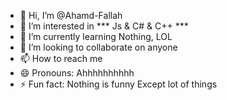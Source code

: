- 👋 Hi, I’m @Ahamd-Fallah
- 👀 I’m interested in *** Js & C# & C++ ***
- 🌱 I’m currently learning Nothing,  LOL 
- 💞️ I’m looking to collaborate on anyone
- 📫 How to reach me 
- 😄 Pronouns: Ahhhhhhhhhh
- ⚡ Fun fact: Nothing is funny Except lot of things

<!---
Ahamd-Fallah/Ahamd-Fallah is a ✨ special ✨ repository because its `README.md` (this file) appears on your GitHub profile.
You can click the Preview link to take a look at your changes.
--->
